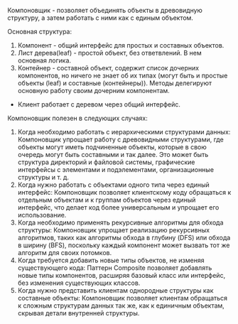 Компоновщик - позволяет объединять объекты в древовидную структуру, а затем работать с ними как с единым объектом.

Основная структура:
1. Компонент - общий интерфейс для простых и составных объектов.
2. Лист дерева(leaf) - простой объект, без ответвлений. В нем основная логика.
3. Контейнер - составной объект, содержит список дочерних компонентов, но ничего не знает об их типах (могут быть и
простые объекты (leaf) и составные (контейнеры)). Методы делегируют основную работу своим дочерним компонентам.
* Клиент работает с деревом через общий интерфейс.

Компоновщик полезен в следующих случаях:
1. Когда необходимо работать с иерархическими структурами данных: Компоновщик упрощает работу с древовидными структурами,
где объекты могут иметь подчиненные объекты, которые в свою очередь могут быть составными и так далее. Это может быть
структура директорий и файловой системы, графические интерфейсы с элементами и подэлементами, организационные структуры и т. д.
2. Когда нужно работать с объектами одного типа через единый интерфейс: Компоновщик позволяет клиентскому коду обращаться
к отдельным объектам и к группам объектов через единый интерфейс, что делает код более универсальным и упрощает его использование.
3. Когда необходимо применять рекурсивные алгоритмы для обхода структуры: Компоновщик упрощает реализацию рекурсивных
алгоритмов, таких как алгоритмы обхода в глубину (DFS) или обхода в ширину (BFS), поскольку каждый компонент может
вызвать тот же алгоритм для своих потомков.
4. Когда требуется добавить новые типы объектов, не изменяя существующего кода: Паттерн Composite позволяет добавлять
новые типы компонентов, расширяя базовый класс или интерфейс, без изменения существующих классов.
5. Когда нужно представить клиентам однородные структуры как составные объекты: Компоновщик позволяет клиентам обращаться
к сложным структурам данных так же, как к единичным объектам, скрывая детали внутренней структуры.